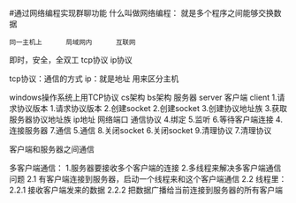 #通过网络编程实现群聊功能
什么叫做网络编程：
	就是多个程序之间能够交换数据
	
	同一主机上      局域网内      互联网

即时，安全，全双工   tcp协议      ip协议  

tcp协议：通信的方式
ip：就是地址  用来区分主机  

windows操作系统上用TCP协议
				cs架构    bs架构 
	服务器  server                 客户端 client
	1.请求协议版本					1.请求协议版本
	2.创建socket					2.创建socket 
	3.创建协议地址族				3.获取服务器协议地址族
		ip地址
		网络端口
		通信协议
	4.绑定
	5.监听
	6.等待客户端连接				4.连接服务器
	7.通信							5.通信 
	8.关闭socket					6.关闭socket
	9.清理协议						7.清理协议

客户端和服务器之间通信

多客户端通信：
	1.服务器要接收多个客户端的连接
	2.多线程来解决多客户端通信问题
		2.1 有客户端连接到服务器，启动一个线程来和这个客户端通信
		2.2 线程里：
			2.2.1 接收客户端发来的数据
			2.2.2 把数据广播给当前连接到服务器的所有客户端
